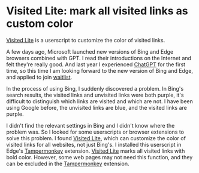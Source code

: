 # Visited Lite: mark all visited links as custom color

[Visited Lite](https://greasyfork.org/en/scripts/15173-visited-lite) is a userscript to customize the color of visited links.
<!--more-->

A few days ago, Microsoft launched new versions of Bing and Edge browsers combined with GPT. I read their introductions on the Internet and felt they're really good. And last year I experienced [ChatGPT](https://chat.openai.com/chat) for the first time, so this time I am looking forward to the new version of Bing and Edge, and applied to join [waitlist](https://www.bing.com/new).

In the process of using Bing, I suddenly discovered a problem. In Bing's search results, the visited links and unvisited links were both purple, it's difficult to distinguish which links are visited and which are not. I have been using Google before, the unvisited links are blue, and the visited links are purple.

I didn't find the relevant settings in Bing and I didn't know where the problem was. So I looked for some userscripts or browser extensions to solve this problem. I found [Visited Lite](https://greasyfork.org/en/scripts/15173-visited-lite), which can customize the color of visited links for all websites, not just Bing's. I installed this userscript in Edge's [Tampermonkey](https://www.tampermonkey.net/) extension. [Visited Lite](https://greasyfork.org/en/scripts/15173-visited-lite) marks all visited links with bold color. However, some web pages may not need this function, and they can be excluded in the [Tampermonkey](https://www.tampermonkey.net/) extension.
